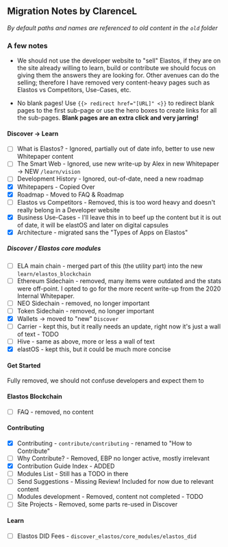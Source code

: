 

## Migration Notes by ClarenceL

_By default paths and names are referenced to old content in the `old` folder_

### A few notes

- We should not use the developer website to "sell" Elastos, if they are on the site already willing to learn, build or contribute we should focus on giving them the answers they are looking for. Other avenues can do the selling; therefore I have removed very content-heavy pages such as Elastos vs Competitors, Use-Cases, etc.

- No blank pages! Use `{{> redirect href="[URL]" <}}` to redirect blank pages to the first sub-page or use the hero boxes to create links for all the sub-pages. **Blank pages are an extra click and very jarring!**

#### Discover -> Learn

- [ ] What is Elastos? - Ignored, partially out of date info, better to use new Whitepaper content
- [ ] The Smart Web - Ignored, use new write-up by Alex in new Whitepaper -> NEW `/learn/vision`
- [ ] Development History - Ignored, out-of-date, need a new roadmap
- [x] Whitepapers - Copied Over
- [x] Roadmap - Moved to FAQ & Roadmap 
- [ ] Elastos vs Competitors - Removed, this is too word heavy and doesn't really belong in a Developer website
- [x] Business Use-Cases - I'll leave this in to beef up the content but it is out of date, it will be elastOS and later on digital capsules
- [x] Architecture - migrated sans the "Types of Apps on Elastos" 

##### Discover / Elastos core modules

- [ ] ELA main chain - merged part of this (the utility part) into the new `learn/elastos_blockchain`
- [ ] Ethereum Sidechain - removed, many items were outdated and the stats were off-point. I opted to go for the more recent write-up from the 2020 Internal Whitepaper.
- [ ] NEO Sidechain - removed, no longer important
- [ ] Token Sidechain - removed, no longer important
- [x] Wallets -> moved to "new" `Discover`
- [ ] Carrier - kept this, but it really needs an update, right now it's just a wall of text - TODO
- [ ] Hive - same as above, more or less a wall of text
- [x] elastOS - kept this, but it could be much more concise

#### Get Started

Fully removed, we should not confuse developers and expect them to 

#### Elastos Blockchain

- [ ] FAQ - removed, no content

#### Contributing

- [x] Contributing - `contribute/contributing` - renamed to "How to Contribute"
- [ ] Why Contribute? - Removed, EBP no longer active, mostly irrelevant
- [x] Contribution Guide Index - ADDED
- [ ] Modules List - Still has a TODO in there
- [ ] Send Suggestions - Missing Review! Included for now due to relevant content
- [ ] Modules development - Removed, content not completed - TODO
- [ ] Site Projects - Removed, some parts re-used in Discover

#### Learn

- [ ] Elastos DID Fees - `discover_elastos/core_modules/elastos_did` 
